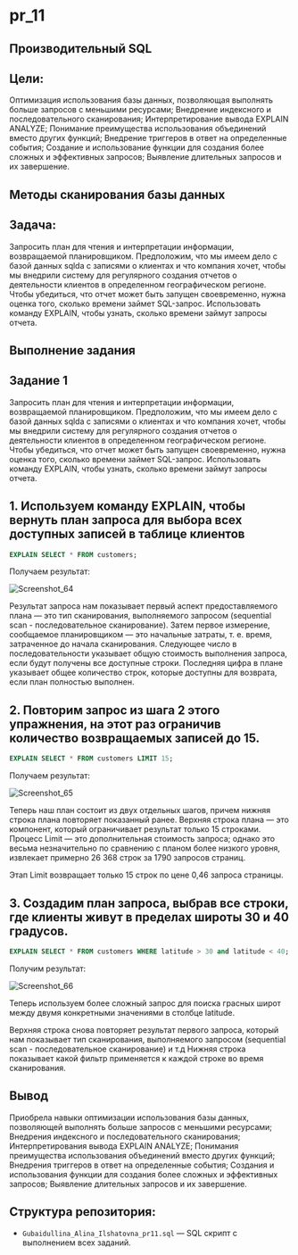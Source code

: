 # pr_11
## Производительный SQL

## Цели:
Оптимизация использования базы данных, позволяющая выполнять больше запросов с меньшими ресурсами; Внедрение индексного и последовательного сканирования; Интерпретирование вывода EXPLAIN ANALYZE; Понимание преимущества использования объединений вместо других функций; Внедрение триггеров в ответ на определенные события; Создание и использование функции для создания более сложных и эффективных запросов; Выявление длительных запросов и их завершение.

## Методы сканирования базы данных

## Задача:
Запросить план для чтения и интерпретации информации, возвращаемой планировщиком.
Предположим, что мы имеем дело с базой данных sqlda с записями о клиентах и что компания хочет, чтобы мы внедрили систему для регулярного создания отчетов о
деятельности клиентов в определенном географическом регионе.
Чтобы убедиться, что отчет может быть запущен своевременно, нужна оценка того, сколько времени займет SQL-запрос. Использовать команду EXPLAIN, чтобы узнать,
сколько времени займут запросы отчета.


## Выполнение задания

## Задание 1

Запросить план для чтения и интерпретации информации, возвращаемой планировщиком. Предположим, что мы имеем дело с базой данных sqlda с записями о клиентах и что компания хочет, чтобы мы внедрили систему для регулярного создания отчетов о деятельности клиентов в определенном географическом регионе.
Чтобы убедиться, что отчет может быть запущен своевременно, нужна оценка того, сколько времени займет SQL-запрос. Использовать команду EXPLAIN, чтобы узнать,
сколько времени займут запросы отчета.

## 1. Используем команду EXPLAIN, чтобы вернуть план запроса для выбора всех доступных записей в таблице клиентов
```sql
EXPLAIN SELECT * FROM customers;
```
Получаем результат:


![Screenshot_64](https://github.com/user-attachments/assets/dbfb74d4-1d18-43b2-ae78-5e156f65b989)



Результат запроса нам показывает первый аспект предоставляемого плана — это тип сканирования, выполняемого запросом (sequential scan - последовательное сканирование).
Затем первое измерение, сообщаемое планировщиком — это начальные затраты, т. е. время, затраченное до начала сканирования.
Следующее число в последовательности указывает общую стоимость выполнения запроса, если будут получены все доступные строки. Последняя цифра в плане указывает общее
количество строк, которые доступны для возврата, если план полностью выполнен.


## 2. Повторим запрос из шага 2 этого упражнения, на этот раз ограничив количество возвращаемых записей до 15.
```sql
EXPLAIN SELECT * FROM customers LIMIT 15;
```
Получаем результат:


![Screenshot_65](https://github.com/user-attachments/assets/484f47aa-8ed1-4583-85c1-07717961f356)



Теперь наш план состоит из двух отдельных шагов, причем нижняя строка плана повторяет показанный ранее.
Верхняя строка плана — это компонент, который ограничивает результат только 15 строками. Процесс Limit — это дополнительная стоимость запроса; однако это весьма
незначительно по сравнению с планом более низкого уровня,
извлекает примерно 26 368 строк за 1790 запросов страниц.

Этап Limit возвращает только 15 строк по цене 0,46
запроса страницы.


## 3. Создадим план запроса, выбрав все строки, где клиенты живут в пределах широты 30 и 40 градусов.
```sql
EXPLAIN SELECT * FROM customers WHERE latitude > 30 and latitude < 40;
```

Получим результат:


![Screenshot_66](https://github.com/user-attachments/assets/2a17735e-831e-4068-a178-3f3efce79da6)


Теперь используем более сложный запрос для поиска грасных широт между двумя конкретными значениями в столбце latitude. 

Верхняя строка снова повторяет результат первого запроса, который нам показывает тип сканирования, выполняемого запросом (sequential scan - последовательное сканирование) и т.д
Нижняя строка показывает какой фильтр применяется к каждой строке во время сканирования.


## Вывод
Приобрела навыки оптимизации использования базы данных, позволяющей выполнять больше запросов с меньшими ресурсами; Внедрения индексного и последовательного сканирования; Интерпретирования вывода EXPLAIN ANALYZE; Понимания преимущества использования объединений вместо других функций; Внедрения триггеров в ответ на определенные события; Создания и использования функции для создания более сложных и эффективных запросов; Выявление длительных запросов и их завершение.

## Структура репозитория:
- `Gubaidullina_Alina_Ilshatovna_pr11.sql` — SQL скрипт с выполнением всех заданий.
